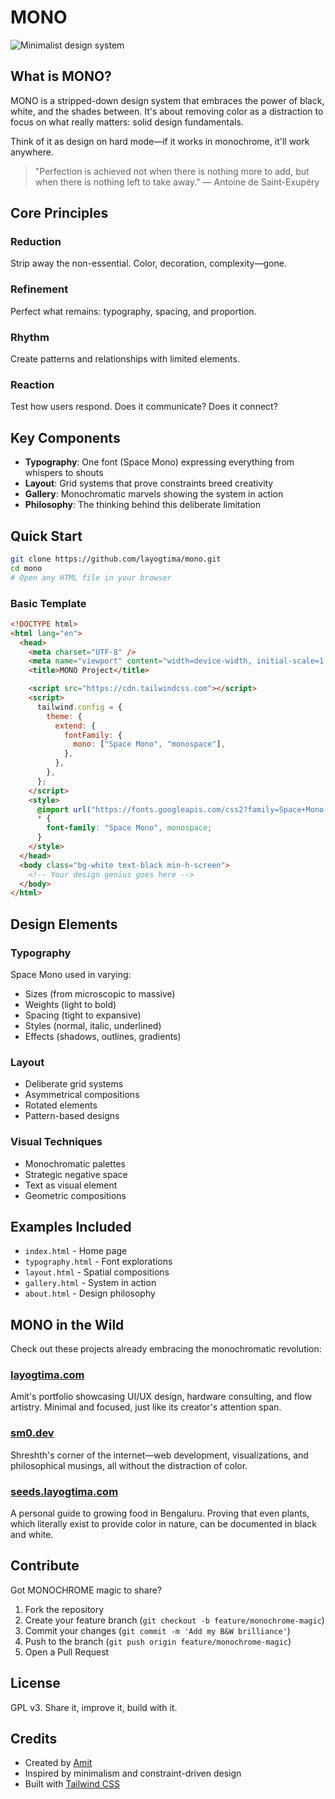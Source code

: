 # MONO

![Minimalist design system](https://mono.layogtima.com/images/screenshot.png)

## What is MONO?

MONO is a stripped-down design system that embraces the power of black, white, and the shades between. It's about removing color as a distraction to focus on what really matters: solid design fundamentals.

Think of it as design on hard mode—if it works in monochrome, it'll work anywhere.

> "Perfection is achieved not when there is nothing more to add, but when there is nothing left to take away." — Antoine de Saint-Exupéry

## Core Principles

### Reduction

Strip away the non-essential. Color, decoration, complexity—gone.

### Refinement

Perfect what remains: typography, spacing, and proportion.

### Rhythm

Create patterns and relationships with limited elements.

### Reaction

Test how users respond. Does it communicate? Does it connect?

## Key Components

- **Typography**: One font (Space Mono) expressing everything from whispers to shouts
- **Layout**: Grid systems that prove constraints breed creativity
- **Gallery**: Monochromatic marvels showing the system in action
- **Philosophy**: The thinking behind this deliberate limitation

## Quick Start

```bash
git clone https://github.com/layogtima/mono.git
cd mono
# Open any HTML file in your browser
```

### Basic Template

```html
<!DOCTYPE html>
<html lang="en">
  <head>
    <meta charset="UTF-8" />
    <meta name="viewport" content="width=device-width, initial-scale=1.0" />
    <title>MONO Project</title>

    <script src="https://cdn.tailwindcss.com"></script>
    <script>
      tailwind.config = {
        theme: {
          extend: {
            fontFamily: {
              mono: ["Space Mono", "monospace"],
            },
          },
        },
      };
    </script>
    <style>
      @import url("https://fonts.googleapis.com/css2?family=Space+Mono:ital,wght@0,400;0,700;1,400;1,700&display=swap");
      * {
        font-family: "Space Mono", monospace;
      }
    </style>
  </head>
  <body class="bg-white text-black min-h-screen">
    <!-- Your design genius goes here -->
  </body>
</html>
```

## Design Elements

### Typography

Space Mono used in varying:

- Sizes (from microscopic to massive)
- Weights (light to bold)
- Spacing (tight to expansive)
- Styles (normal, italic, underlined)
- Effects (shadows, outlines, gradients)

### Layout

- Deliberate grid systems
- Asymmetrical compositions
- Rotated elements
- Pattern-based designs

### Visual Techniques

- Monochromatic palettes
- Strategic negative space
- Text as visual element
- Geometric compositions

## Examples Included

- `index.html` - Home page
- `typography.html` - Font explorations
- `layout.html` - Spatial compositions
- `gallery.html` - System in action
- `about.html` - Design philosophy

## MONO in the Wild

Check out these projects already embracing the monochromatic revolution:

### [layogtima.com](https://layogtima.com)

Amit's portfolio showcasing UI/UX design, hardware consulting, and flow artistry. Minimal and focused, just like its creator's attention span.

### [sm0.dev](https://www.sm0.dev/)

Shreshth's corner of the internet—web development, visualizations, and philosophical musings, all without the distraction of color.

### [seeds.layogtima.com](https://seeds.layogtima.com/)

A personal guide to growing food in Bengaluru. Proving that even plants, which literally exist to provide color in nature, can be documented in black and white.

## Contribute

Got MONOCHROME magic to share?

1. Fork the repository
2. Create your feature branch (`git checkout -b feature/monochrome-magic`)
3. Commit your changes (`git commit -m 'Add my B&W brilliance'`)
4. Push to the branch (`git push origin feature/monochrome-magic`)
5. Open a Pull Request

## License

GPL v3. Share it, improve it, build with it.

## Credits

- Created by [Amit](https://layogtima.com)
- Inspired by minimalism and constraint-driven design
- Built with [Tailwind CSS](https://tailwindcss.com/)
